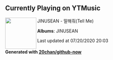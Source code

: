 ## Currently Playing on YTMusic

[<img align="left" width="100" src="https://lh3.googleusercontent.com/YHJg9sNZI3PPxz4zJfZkZraN83dMvizp3oU6Ql24uqdCQXqy6ayNubdBnsmJTfQeOt2dK2lwOGvL087pQQ">](https://music.youtube.com/channel/UCgX9AAxncWN0z8B_HKtAXvA)

JINUSEAN - 말해줘(Tell Me)

**Albums**: JINUSEAN

Last updated at 07/20/2020 20:03

#### Generated with [20chan/github-now](https://github.com/20chan/github-now)


<!--
**20chan/20chan** is a ✨ _special_ ✨ repository because its `README.md` (this file) appears on your GitHub profile.

Here are some ideas to get you started:

- 🔭 I’m currently working on ...
- 🌱 I’m currently learning ...
- 👯 I’m looking to collaborate on ...
- 🤔 I’m looking for help with ...
- 💬 Ask me about ...
- 📫 How to reach me: ...
- 😄 Pronouns: ...
- ⚡ Fun fact: ...
-->

